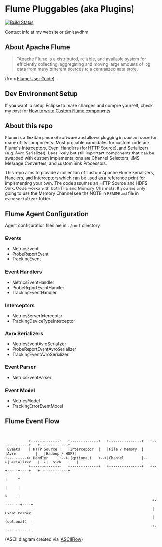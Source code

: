 # Flume Pluggables (aka Plugins)
[![Build Status](https://travis-ci.org/muhammadyaseen/flume-plugins.svg?branch=master)](https://travis-ci.org/muhammadyaseen/flume-plugins)

Contact info at [my website](http://muhammadyaseen.github.io) or [@nisaydhm](www.twitter.com/nisaydhm)

## About Apache Flume
> "Apache Flume is a distributed, reliable, and available system for efficiently collecting, aggregating and moving large amounts of log data from many different sources to a centralized data store." 


(from [Flume User Guide](https://flume.apache.org/FlumeUserGuide.html)).

## Dev Environment Setup
If you want to setup Eclipse to make changes and compile yourself, check my post for [How to write Custom Flume components](https://yaseenx.wordpress.com/2017/09/10/developing-custom-apache-flume-components/)

## About this repo
Flume is a flexible piece of software and allows plugging in custom code for many of its components. Most probable candidates for custom code are Flume's Interceptors, Event Handlers (for [HTTP Source](https://flume.apache.org/FlumeUserGuide.html#http-source)), and Serializers (e.g. Avro Serializer). Less likely but still important components that can be swapped with custom implementations are Channel Selectors, JMS Message Converters, and custom Sink Processors.

This repo aims to provide a collection of custom Apache Flume Serializers, Handlers, and Interceptors which can be used as a reference point for implementing your own. The code assumes an HTTP Source and HDFS Sink. Code works with both File and Memory Channels. If you are only going to use the Memory Channel see the NOTE in `README.md` file in `eventserializer` folder.

## Flume Agent Configuration
Agent configuration files are in `./conf` directory

### Events
* MetricsEvent
* ProbeReportEvent
* TrackingEvent

### Event Handlers
* MetricsEventHandler
* ProbeReportEventHandler
* TrackingEventHandler

### Interceptors
* MetricsServerInterceptor
* TrackingDeviceTypeInterceptor

### Avro Serializers
* MetricsEventAvroSerializer
* ProbeReportEventAvroSerializer
* TrackingEventAvroSerializer

### Event Parser
*  MetricsEventParser

### Event Model
* MetricsModel
* TrackingErrorEventModel

## Flume Event Flow
```


           +-------------+   +-------------+   +---------------+   +-------------+   +-------------+
 Events    | HTTP Source |   |Interceptor  |   |File / Memory  |   |Avro         |   |Hadoop / HDFS|
+--------->+ Handler     +-->|(optional)   +-->|Channel        |-->|Serializer   |-->|  Sink       |
           +-------------+   +-------------+   +---------------+   +--+-----+----+   +-------------+
                                                                       |     ^
                                                                       |     |
                                                                       v     |
                                                                    +--------+----+
                                                                    | Event Parser|
                                                                    | (optional)  |
                                                                    +-------------+
```
(ASCII diagram created via: [ASCIIFlow](http://asciiflow.com/))
